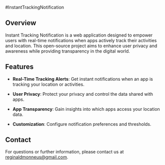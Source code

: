#InstantTrackingNotification

## Overview

Instant Tracking Notification is a web application designed to empower users with real-time notifications when apps actively track their activities and location. This open-source project aims to enhance user privacy and awareness while providing transparency in the digital world.

## Features

- **Real-Time Tracking Alerts**: Get instant notifications when an app is tracking your location or activities.

- **User Privacy**: Protect your privacy and control the data shared with apps.

- **App Transparency**: Gain insights into which apps access your location data.

- **Customization**: Configure notification preferences and thresholds.

## Contact

For questions or further information, please contact us at reginaldmonneus@gmail.com.


